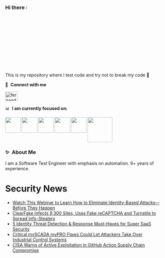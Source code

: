 ### Hi there <a href="https://www.gautamkrishnar.com/"><img src="https://media.giphy.com/media/hvRJCLFzcasrR4ia7z/giphy.gif" width="5%"></a>
This is my repository where I test code and try not to break my code :rofl:

🔗 &nbsp;**Connect with me**
<p align="left">
<a href="https://linkedin.com/in/fernandorlcruz" target="blank"><img align="center" src="https://raw.githubusercontent.com/rahuldkjain/github-profile-readme-generator/master/src/images/icons/Social/linked-in-alt.svg" alt="fernando cruz" height="30" width="40" /></a>
  
📊 &nbsp;**I am currently focused on:**

<img align="left" width='50' height='50' src="https://cdn.jsdelivr.net/gh/devicons/devicon/icons/python/python-original-wordmark.svg" />
<img align="left" width='50' height='50' src="https://cdn.jsdelivr.net/gh/devicons/devicon/icons/csharp/csharp-original.svg" />
<img align="left" width='50' height='50' src="https://cdn.jsdelivr.net/gh/devicons/devicon/icons/jenkins/jenkins-original.svg" />
<img align="left" width='50' height='50' src="https://specflow.org/wp-content/uploads/2021/05/SpecFlow-Icon.png" />
<img align="left" width='50' height='50' src="https://www.svgrepo.com/show/306098/githubactions.svg" />
<img width='80' height='80' src="https://cdn2.vectorstock.com/i/1000x1000/64/81/security-testing-concept-icon-safety-audit-key-vector-29166481.jpg" />
          
          
  
### ✨&nbsp; About Me

I am a Software Test Engineer with emphasis on automation. 9+ years of experience.

# Security News
<!-- BLOG-POST-LIST:START -->
- [Watch This Webinar to Learn How to Eliminate Identity-Based Attacks—Before They Happen](https://thehackernews.com/2025/03/watch-this-webinar-to-learn-how-to.html)
- [ClearFake Infects 9,300 Sites, Uses Fake reCAPTCHA and Turnstile to Spread Info-Stealers](https://thehackernews.com/2025/03/clearfake-infects-9300-sites-uses-fake.html)
- [5 Identity Threat Detection &amp; Response Must-Haves for Super SaaS Security](https://thehackernews.com/2025/03/5-identity-threat-detection-response.html)
- [Critical mySCADA myPRO Flaws Could Let Attackers Take Over Industrial Control Systems](https://thehackernews.com/2025/03/critical-myscada-mypro-flaws-could-let.html)
- [CISA Warns of Active Exploitation in GitHub Action Supply Chain Compromise](https://thehackernews.com/2025/03/cisa-warns-of-active-exploitation-in.html)
<!-- BLOG-POST-LIST:END -->
